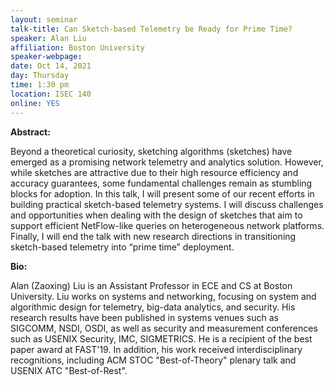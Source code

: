 ```yaml
---
layout: seminar
talk-title: Can Sketch-based Telemetry be Ready for Prime Time?
speaker: Alan Liu
affiliation: Boston University 
speaker-webpage: 
date: Oct 14, 2021
day: Thursday
time: 1:30 pm
location: ISEC 140
online: YES
---
```


**Abstract:**

Beyond a theoretical curiosity, sketching algorithms (sketches) have emerged as a promising network telemetry and analytics solution. However, while sketches are attractive due to their high resource efficiency and accuracy guarantees, some fundamental challenges remain as stumbling blocks for adoption. In this talk, I will present some of our recent efforts in building practical sketch-based telemetry systems. I will discuss challenges and opportunities when dealing with the design of sketches that aim to support efficient NetFlow-like queries on heterogeneous network platforms. Finally, I will end the talk with new research directions in transitioning sketch-based telemetry into “prime time” deployment.

**Bio:**

Alan (Zaoxing) Liu is an Assistant Professor in ECE and CS at Boston University. Liu works on systems and networking, focusing on system and algorithmic design for telemetry, big-data analytics, and security. His research results have been published in systems venues such as SIGCOMM, NSDI, OSDI, as well as security and measurement conferences such as USENIX Security, IMC, SIGMETRICS. He is a recipient of the best paper award at FAST'19. In addition, his work received interdisciplinary recognitions, including ACM STOC "Best-of-Theory" plenary talk and USENIX ATC "Best-of-Rest".

